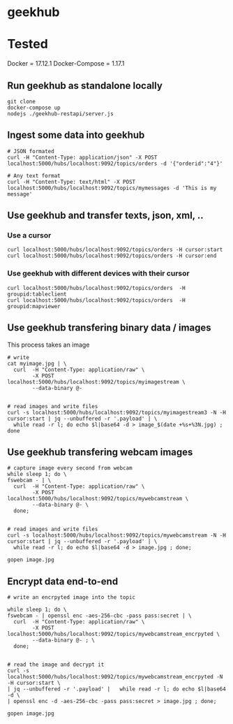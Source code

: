 # geekhub

# Tested
Docker = 17.12.1
Docker-Compose = 1.17.1

## Run geekhub as standalone locally
```
git clone
docker-compose up
nodejs ./geekhub-restapi/server.js
```

## Ingest some data into geekhub
```
# JSON formated
curl -H "Content-Type: application/json" -X POST localhost:5000/hubs/localhost:9092/topics/orders -d '{"orderid":"4"}'

# Any text format
curl -H "Content-Type: text/html" -X POST localhost:5000/hubs/localhost:9092/topics/mymessages -d 'This is my message'
```

## Use geekhub and transfer texts, json, xml, ..

### Use a cursor
```
curl localhost:5000/hubs/localhost:9092/topics/orders -H cursor:start
curl localhost:5000/hubs/localhost:9092/topics/orders -H cursor:end

```

### Use geekhub with different devices with their cursor
```
curl localhost:5000/hubs/localhost:9092/topics/orders  -H groupid:tableclient
curl localhost:5000/hubs/localhost:9092/topics/orders  -H groupid:mapviewer

```

## Use geekhub transfering binary data / images

This process takes an image
```
# write
cat myimage.jpg | \
  curl  -H "Content-Type: application/raw" \
        -X POST localhost:5000/hubs/localhost:9092/topics/myimagestream \
        --data-binary @-


# read images and write files
curl -s localhost:5000/hubs/localhost:9092/topics/myimagestream3 -N -H cursor:start | jq --unbuffered -r '.payload' | \
  while read -r l; do echo $l|base64 -d > image_$(date +%s+%3N.jpg) ; done

```


## Use geekhub transfering webcam images

```
# capture image every second from webcam
while sleep 1; do \
fswebcam - | \
  curl  -H "Content-Type: application/raw" \
        -X POST localhost:5000/hubs/localhost:9092/topics/mywebcamstream \
        --data-binary @- \
  done;


# read images and write files
curl -s localhost:5000/hubs/localhost:9092/topics/mywebcamstream -N -H cursor:start | jq --unbuffered -r '.payload' | \
  while read -r l; do echo $l|base64 -d > image.jpg ; done;

gopen image.jpg

```


## Encrypt data end-to-end
```
# write an encrpyted image into the topic

while sleep 1; do \
fswebcam - | openssl enc -aes-256-cbc -pass pass:secret | \
  curl  -H "Content-Type: application/raw" \
        -X POST localhost:5000/hubs/localhost:9092/topics/mywebcamstream_encrpyted \
        --data-binary @- ; \
  done;


# read the image and decrypt it
curl -s localhost:5000/hubs/localhost:9092/topics/mywebcamstream_encrpyted -N -H cursor:start \
| jq --unbuffered -r '.payload' |   while read -r l; do echo $l|base64 -d \
| openssl enc -d -aes-256-cbc -pass pass:secret > image.jpg ; done;

gopen image.jpg

```
